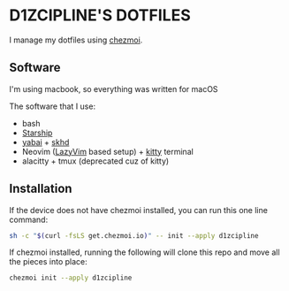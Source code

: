 # D1ZCIPLINE'S DOTFILES

I manage my dotfiles using [chezmoi](https://www.chezmoi.io/).

## Software

I'm using macbook, so everything was written for macOS

The software that I use:

- bash
- [Starship](https://starship.rs/)
- [yabai](https://github.com/koekeishiya/yabai) + [skhd](https://github.com/koekeishiya/skhd)
- Neovim ([LazyVim](https://www.lazyvim.org/) based setup) + [kitty](https://sw.kovidgoyal.net/kitty/) terminal
- alacitty + tmux (deprecated cuz of kitty)

## Installation

If the device does not have chezmoi installed, you can run this one line command:

```bash
sh -c "$(curl -fsLS get.chezmoi.io)" -- init --apply d1zcipline
```

If chezmoi installed, running the following will clone this repo and move all the pieces into place:

```bash
chezmoi init --apply d1zcipline
```
